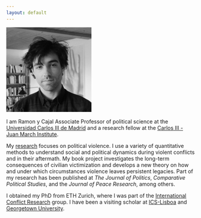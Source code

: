 ```yaml
---
layout: default
---
```


<img src="files/photo.JPG" style="width: 45%; height: 45%" />

I am Ramon y Cajal Associate Professor of political science at the [Universidad Carlos III de Madrid](https://www.uc3m.es/social-sciences-department/home) and a research fellow at the [Carlos III - Juan March Institute](https://ic3jm.es/en/).

My [research](./research.html) focuses on political violence. I use a variety of quantitative methods to understand social and political dynamics during violent conflicts and in their aftermath. My book project investigates the long-term consequences of civilian victimization and develops a new theory on how and under which circumstances violence leaves persistent legacies. Part of my research has been published at *The Journal of Politics*, *Comparative Political Studies*, and the *Journal of Peace Research*, among others.

I obtained my PhD from ETH Zurich, where I was part of the [International Conflict Research](https://icr.ethz.ch/) group.
I have been a visiting scholar at [ICS-Lisboa](https://www.ics.ulisboa.pt/) and [Georgetown University](https://government.georgetown.edu/).
